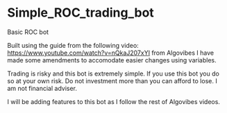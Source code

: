# Simple_ROC_trading_bot
Basic ROC bot

Built using the guide from the following video: https://www.youtube.com/watch?v=nQkaJ207xYI from Algovibes
I have made some amendments to accomodate easier changes using variables.

Trading is risky and this bot is extremely simple. If you use this bot you do so at your own risk. Do not investment more than you can afford to lose.
I am not financial adviser.

I will be adding features to this bot as I follow the rest of Algovibes videos.

